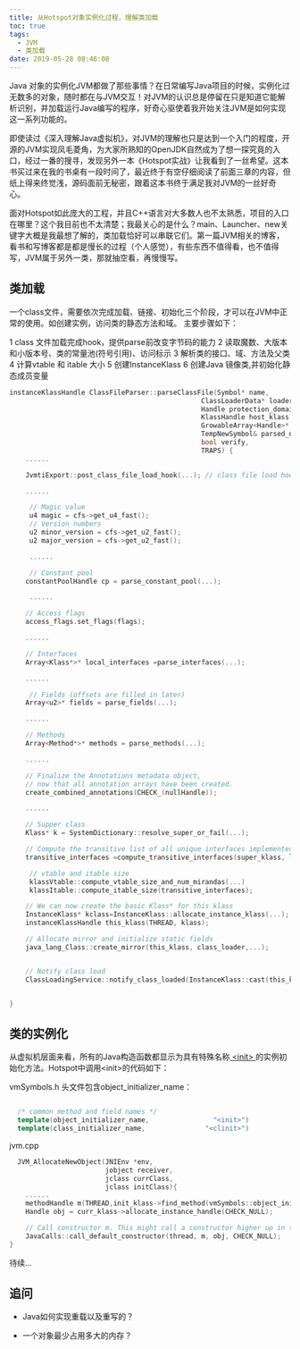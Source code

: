 ```yaml
---
title: 从Hotspot对象实例化过程，理解类加载
toc: true
tags:
  - JVM
  - 类加载
date: 2019-05-28 08:46:08
---
```



Java 对象的实例化JVM都做了那些事情？在日常编写Java项目的时候，实例化过无数多的对象，随时都在与JVM交互！对JVM的认识总是停留在只是知道它能解析识别，并加载运行Java编写的程序，好奇心驱使着我开始关注JVM是如何实现这一系列功能的。

即使读过《深入理解Java虚拟机》，对JVM的理解也只是达到一个入门的程度，开源的JVM实现凤毛菱角，为大家所熟知的OpenJDK自然成为了想一探究竟的入口，经过一番的搜寻，发现另外一本《Hotspot实战》让我看到了一丝希望。这本书买过来在我的书桌有一段时间了，最近终于有空仔细阅读了前面三章的内容，但纸上得来终觉浅，源码面前无秘密，跟着这本书终于满足我对JVM的一丝好奇心。

面对Hotspot如此庞大的工程，并且C++语言对大多数人也不太熟悉，项目的入口在哪里？这个我目前也不太清楚；我最关心的是什么？main、Launcher、new关键字大概是我最想了解的，类加载恰好可以串联它们。第一篇JVM相关的博客，看书和写博客都是都是慢长的过程（个人感觉），有些东西不值得看，也不值得写，JVM属于另外一类，那就抽空看，再慢慢写。


## 类加载

一个class文件，需要依次完成加载、链接、初始化三个阶段，才可以在JVM中正常的使用。如创建实例，访问类的静态方法和域。
主要步骤如下：

1 class 文件加载完成hook，提供parse前改变字节码的能力
2 读取魔数、大版本和小版本号、类的常量池(符号引用)、访问标示
3 解析类的接口、域、方法及父类
4 计算vtable 和 itable 大小
5 创建InstanceKlass
6 创建Java 镜像类,并初始化静态成员变量


```c++
instanceKlassHandle ClassFileParser::parseClassFile(Symbol* name,
                                                ClassLoaderData* loader_data,
                                                Handle protection_domain,
                                                KlassHandle host_klass,
                                                GrowableArray<Handle>* cp_patches,
                                                TempNewSymbol& parsed_name,
                                                bool verify,
                                                TRAPS) {
    ......

    JvmtiExport::post_class_file_load_hook(...); // class file load hook

    ......

     // Magic value
     u4 magic = cfs->get_u4_fast();
     // Version numbers
     u2 minor_version = cfs->get_u2_fast();
     u2 major_version = cfs->get_u2_fast();

     ......

     // Constant pool
    constantPoolHandle cp = parse_constant_pool(...);

     ......

    // Access flags
    access_flags.set_flags(flags);

    ......

    // Interfaces
    Array<Klass*>* local_interfaces =parse_interfaces(...);

    ......

     // Fields (offsets are filled in later)
    Array<u2>* fields = parse_fields(...);

    ......

    // Methods
    Array<Method*>* methods = parse_methods(...);

    ......

    // Finalize the Annotations metadata object,
    // now that all annotation arrays have been created.
    create_combined_annotations(CHECK_(nullHandle));

    ......

    // Supper class
    Klass* k = SystemDictionary::resolve_super_or_fail(...);

    // Compute the transitive list of all unique interfaces implemented by this class
    transitive_interfaces =compute_transitive_interfaces(super_klass, local_interfaces, CHECK_(nullHandle));

     // vtable and itable size
     klassVtable::compute_vtable_size_and_num_mirandas(...)
     klassItable::compute_itable_size(transitive_interfaces);

    // We can now create the basic Klass* for this klass
    InstanceKlass* kclass=InstanceKlass::allocate_instance_klass(...);
    instanceKlassHandle this_klass(THREAD, klass);

    // Allocate mirror and initialize static fields
    java_lang_Class::create_mirror(this_klass, class_loader,...);


    // Notify class load  
    ClassLoadingService::notify_class_loaded(InstanceKlass::cast(this_klass()),false /* not shared class */);


}


```

## 类的实例化

  从虚拟机层面来看，所有的Java构造函数都显示为具有特殊名称[ &lt;init&gt; ](https://docs.oracle.com/javase/specs/jvms/se7/html/jvms-2.html)的实例初始化方法。Hotspot中调用&lt;init&gt;的代码如下：

vmSymbols.h 头文件包含object_initializer_name：

```c++

  /* common method and field names */           
  template(object_initializer_name,                "<init>")  
  template(class_initializer_name,               "<clinit>")    

```

jvm.cpp

```c++
  JVM_AllocateNewObject(JNIEnv *env,
                        jobject receiver,
                        jclass currClass,
                        jclass initClass){
    ......                      
    methodHandle m(THREAD,init_klass->find_method(vmSymbols::object_initializer_name(),vmSymbols::void_method_signature()));
    Handle obj = curr_klass->allocate_instance_handle(CHECK_NULL);

    // Call constructor m. This might call a constructor higher up in the hierachy
    JavaCalls::call_default_constructor(thread, m, obj, CHECK_NULL);
}

```  

待续...


## 追问

* Java如何实现重载以及重写的？

* 一个对象最少占用多大的内存？

